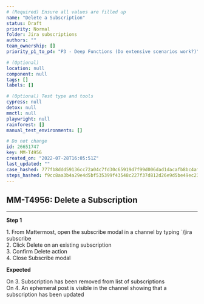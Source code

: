 ```yaml
---
# (Required) Ensure all values are filled up
name: "Delete a Subscription"
status: Draft
priority: Normal
folder: Jira subscriptions
authors: ""
team_ownership: []
priority_p1_to_p4: "P3 - Deep Functions (Do extensive scenarios work?)"

# (Optional)
location: null
component: null
tags: []
labels: []

# (Optional) Test type and tools
cypress: null
detox: null
mmctl: null
playwright: null
rainforest: []
manual_test_environments: []

# Do not change
id: 26651747
key: MM-T4956
created_on: "2022-07-28T16:05:51Z"
last_updated: ""
case_hashed: 777fb8ddd59136cc72a04c7fd30c65919d7f99d006dad1dacafb8bc4afa875ccf9e5ab3800e12b25e315a5589e51ac88
steps_hashed: f9cc8aa3b4a29e4d5bf535399f43548c227f37d812d26e9d5be49ec23076caebcb2984d2e68f2e24bfbe99b5ca43aaa3
---
```


<!-- (Auto-generated) Based on frontmatter's "key" and "name" -->

## MM-T4956: Delete a Subscription

---

**Step 1**

1\. From Mattermost, open the subscribe modal in a channel by typing \`/jira subscribe\
2\. Click Delete on an existing subscription\
3\. Confirm Delete action\
4\. Close Subscribe modal

**Expected**

On 3. Subscription has been removed from list of subscriptions\
On 4. An ephemeral post is visible in the channel showing that a subscription has been updated
